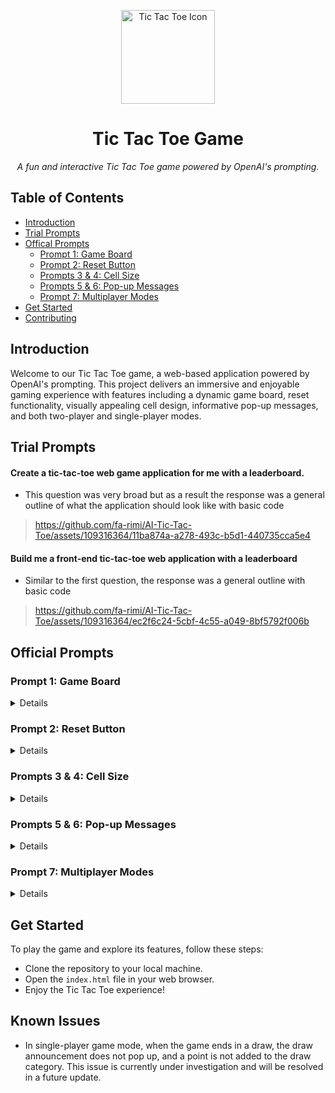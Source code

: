 <!-- Tic Tac Toe Game with OpenAI Prompting -->

<!-- Project Title -->
<p align="center">
  <img src="tic-tac-toe-icon.png" alt="Tic Tac Toe Icon" width="150">
</p>

<h1 align="center">Tic Tac Toe Game</h1>

<p align="center">
  <em>A fun and interactive Tic Tac Toe game powered by OpenAI's prompting.</em>
</p>

<!-- Table of Contents -->
## Table of Contents
- [Introduction](#introduction)
- [Trial Prompts](#trial)
- [Offical Prompts](#prompts)
  - [Prompt 1: Game Board](#prompt-1-game-board)
  - [Prompt 2: Reset Button](#prompt-2-reset-button)
  - [Prompts 3 & 4: Cell Size](#prompts-3--4-cell-size)
  - [Prompts 5 & 6: Pop-up Messages](#prompts-5--6-pop-up-messages)
  - [Prompt 7: Multiplayer Modes](#prompt-7-multiplayer-modes)
- [Get Started](#get-started)
- [Contributing](#contributing)

<!-- Introduction -->

## Introduction

Welcome to our Tic Tac Toe game, a web-based application powered by OpenAI's prompting. This project delivers an immersive and enjoyable gaming experience with features including a dynamic game board, reset functionality, visually appealing cell design, informative pop-up messages, and both two-player and single-player modes.

## Trial Prompts
#### Create a tic-tac-toe web game application for me with a leaderboard.
- This question was very broad but as a result the response was a general outline of what the application should look like with basic code

> https://github.com/fa-rimi/AI-Tic-Tac-Toe/assets/109316364/11ba874a-a278-493c-b5d1-440735cca5e4

#### Build me a front-end tic-tac-toe web application with a leaderboard
- Similar to the first question, the response was a general outline with basic code

> https://github.com/fa-rimi/AI-Tic-Tac-Toe/assets/109316364/ec2f6c24-5cbf-4c55-a049-8bf5792f006b

<!-- Prompts -->
## Official Prompts

### Prompt 1: Game Board
<details>
<summary>Details</summary>

> Build a tic tac toe web application using HTML, CSS, and Javascript. It will have the following: 
> **Game Board:**
> - Responsive and dynamic 3x3 grid with gray backgrounds for cells and black grid lines.
> - Centered on the screen using a flexbox layout.
>
> **Player Mechanics:**
> - Two players, X and O, take turns making moves by clicking on empty cells.
> - Winning conditions:
>   - Three in a row horizontally.
>   - Three in a row vertically.
>   - Three in a row diagonally from top-left to bottom-right.
>   - Three in a row diagonally from top-right to bottom-left.
> - Automatic win-check after each move.
> - Draw detection when the board is full and no winner is declared.
>
> **Leaderboard:**
> - Located above the game board.
> - Displays wins for each player in the format: "X - # || O - #".
>
> - Separate the game into HTML, CSS, and JavaScript files following the Separation of Concerns (SoC) principle.
>
> - https://github.com/fa-rimi/AI-Tic-Tac-Toe/assets/109316364/1f80b64b-06e9-46da-bffd-fdd7b0423ee2

</details>

### Prompt 2: Reset Button
<details>
<summary>Details</summary>

> Add a button to reset the game.
</details>

### Prompts 3 & 4: Cell Size
<details>
<summary>Details</summary>

> Ensure cells have fixed height and width, maintaining their size when marked.
</details>

### Prompts 5 & 6: Pop-up Messages
<details>
<summary>Details</summary>

> Display a pop-up message in the browser when a player wins or when there is a draw.
</details>

### Prompt 7: Multiplayer Modes
<details>
<summary>Details</summary>

> In addition to the current code, can you add two game modes as follows:
> #### Option 1: Two-Player Mode
> - Two players can compete, one as X and the other as O.
> - Track wins on a leaderboard.
> - Continue playing indefinitely unless choosing to switch to Option 2.
> - In the case of a draw, award one point to the 'Draw' category on the leaderboard.
>
> #### Option 2: Single-Player Mode
> - Players can choose this mode to compete against the computer.
> - The leaderboard displays wins for the player and the computer.
> - The computer makes random moves after the player.
> - One point is awarded for achieving three in a row before the computer or vice versa.
> - In the case of a draw, one point is awarded to the 'Draw' category on the leaderboard.
> - A pop-up message indicates the winner or a draw.

</details>

<!-- Get Started -->
## Get Started

To play the game and explore its features, follow these steps:
- Clone the repository to your local machine.
- Open the `index.html` file in your web browser.
- Enjoy the Tic Tac Toe experience!

<!-- Known Issues -->
## Known Issues

- In single-player game mode, when the game ends in a draw, the draw announcement does not pop up, and a point is not added to the draw category. This issue is currently under investigation and will be resolved in a future update.




</markdown>
